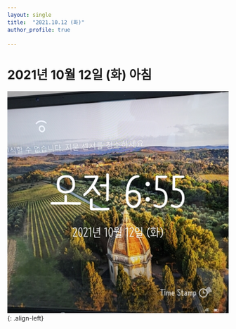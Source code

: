```yaml
---
layout: single
title:  "2021.10.12 (화)"
author_profile: true

---
```


# 2021년 10월 12일 (화) 아침
![image](/assets/images/morning/20211012.jpg)
{: .align-left}
